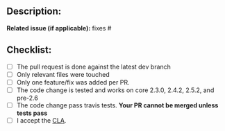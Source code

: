 ## Description:

**Related issue (if applicable):** fixes #<Sonoff-Tasmota issue number goes here>

## Checklist:
  - [ ] The pull request is done against the latest dev branch
  - [ ] Only relevant files were touched
  - [ ] Only one feature/fix was added per PR.
  - [ ] The code change is tested and works on core 2.3.0, 2.4.2, 2.5.2, and pre-2.6
  - [ ] The code change pass travis tests. **Your PR cannot be merged unless tests pass**
  - [ ] I accept the [CLA](https://github.com/arendst/Sonoff-Tasmota/blob/development/CONTRIBUTING.md#contributor-license-agreement-cla).
